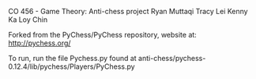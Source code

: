 CO 456 - Game Theory: Anti-chess project
Ryan Muttaqi
Tracy Lei
Kenny Ka Loy Chin

Forked from the PyChess/PyChess repository, website at: http://pychess.org/

To run, run the file Pychess.py found at anti-chess/pychess-0.12.4/lib/pychess/Players/PyChess.py
